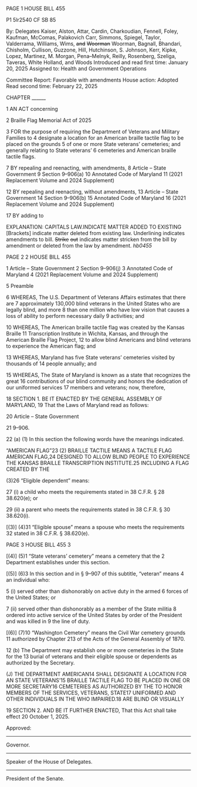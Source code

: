 PAGE 1
HOUSE BILL 455

P1 5lr2540
CF SB 85

By: Delegates Kaiser, Alston, Attar, Cardin, Charkoudian, Fennell, Foley,
Kaufman, McComas, Palakovich Carr, Simmons, Spiegel, Taylor,
Valderrama, Williams, Wims, ~~and~~ ~~Woorman~~ Woorman, Bagnall, Bhandari,
Chisholm, Cullison, Guzzone, Hill, Hutchinson, S. Johnson, Kerr, Kipke,
Lopez, Martinez, M. Morgan, Pena–Melnyk, Reilly, Rosenberg, Szeliga,
Taveras, White Holland, and Woods
Introduced and read first time: January 20, 2025
Assigned to: Health and Government Operations

Committee Report: Favorable with amendments
House action: Adopted
Read second time: February 22, 2025

CHAPTER ______

1 AN ACT concerning

2 Braille Flag Memorial Act of 2025

3 FOR the purpose of requiring the Department of Veterans and Military Families to
4 designate a location for an American braille tactile flag to be placed on the grounds
5 of one or more State veterans’ cemeteries; and generally relating to State veterans’
6 cemeteries and American braille tactile flags.

7 BY repealing and reenacting, with amendments,
8 Article – State Government
9 Section 9–906(a)
10 Annotated Code of Maryland
11 (2021 Replacement Volume and 2024 Supplement)

12 BY repealing and reenacting, without amendments,
13 Article – State Government
14 Section 9–906(b)
15 Annotated Code of Maryland
16 (2021 Replacement Volume and 2024 Supplement)

17 BY adding to

EXPLANATION: CAPITALS LAW.INDICATE MATTER ADDED TO EXISTING
[Brackets] indicate matter deleted from existing law.
Underlining indicates amendments to bill.
~~Strike~~ ~~out~~ indicates matter stricken from the bill by amendment or deleted from the law by
amendment. *hb0455*

PAGE 2
2 HOUSE BILL 455

1 Article – State Government
2 Section 9–906(j)
3 Annotated Code of Maryland
4 (2021 Replacement Volume and 2024 Supplement)

5 Preamble

6 WHEREAS, The U.S. Department of Veterans Affairs estimates that there are
7 approximately 130,000 blind veterans in the United States who are legally blind, and more
8 than one million who have low vision that causes a loss of ability to perform necessary daily
9 activities; and

10 WHEREAS, The American braille tactile flag was created by the Kansas Braille
11 Transcription Institute in Wichita, Kansas, and through the American Braille Flag Project,
12 to allow blind Americans and blind veterans to experience the American flag; and

13 WHEREAS, Maryland has five State veterans’ cemeteries visited by thousands of
14 people annually; and

15 WHEREAS, The State of Maryland is known as a state that recognizes the great
16 contributions of our blind community and honors the dedication of our uniformed services
17 members and veterans; now, therefore,

18 SECTION 1. BE IT ENACTED BY THE GENERAL ASSEMBLY OF MARYLAND,
19 That the Laws of Maryland read as follows:

20 Article – State Government

21 9–906.

22 (a) (1) In this section the following words have the meanings indicated.

“AMERICAN FLAG”23 (2) BRAILLE TACTILE MEANS A TACTILE FLAG
AMERICAN FLAG,24 DESIGNED TO ALLOW BLIND PEOPLE TO EXPERIENCE THE
KANSAS BRAILLE TRANSCRIPTION INSTITUTE.25 INCLUDING A FLAG CREATED BY THE

(3)26 “Eligible dependent” means:

27 (i) a child who meets the requirements stated in 38 C.F.R. §
28 38.620(e); or

29 (ii) a parent who meets the requirements stated in 38 C.F.R. §
30 38.620(i).

[(3)] (4)31 “Eligible spouse” means a spouse who meets the requirements
32 stated in 38 C.F.R. § 38.620(e).

PAGE 3
HOUSE BILL 455 3

[(4)] (5)1 “State veterans’ cemetery” means a cemetery that the
2 Department establishes under this section.

[(5)] (6)3 In this section and in § 9–907 of this subtitle, “veteran” means
4 an individual who:

5 (i) served other than dishonorably on active duty in the armed
6 forces of the United States; or

7 (ii) served other than dishonorably as a member of the State militia
8 ordered into active service of the United States by order of the President and was killed in
9 the line of duty.

[(6)] (7)10 “Washington Cemetery” means the Civil War cemetery grounds
11 authorized by Chapter 213 of the Acts of the General Assembly of 1870.

12 (b) The Department may establish one or more cemeteries in the State for the
13 burial of veterans and their eligible spouse or dependents as authorized by the Secretary.

(J) THE DEPARTMENT AMERICAN14 SHALL DESIGNATE A LOCATION FOR AN
STATE VETERANS’15 BRAILLE TACTILE FLAG TO BE PLACED IN ONE OR MORE
SECRETARY16 CEMETERIES AS AUTHORIZED BY THE TO HONOR MEMBERS OF THE
SERVICES, VETERANS, STATE17 UNIFORMED AND OTHER INDIVIDUALS IN THE WHO
IMPAIRED.18 ARE BLIND OR VISUALLY

19 SECTION 2. AND BE IT FURTHER ENACTED, That this Act shall take effect
20 October 1, 2025.

Approved:

________________________________________________________________________________
Governor.

________________________________________________________________________________
Speaker of the House of Delegates.

________________________________________________________________________________
President of the Senate.